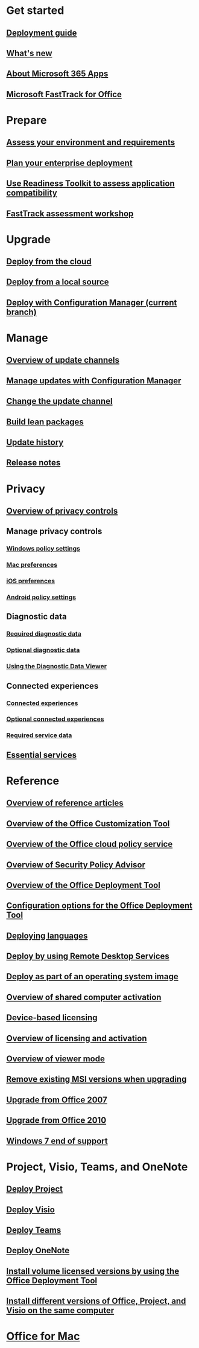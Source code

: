  
# Get started
## [Deployment guide](deployment-guide-microsoft-365-apps.md)
## [What's new](whats-new-office-it-pros.md)
## [About Microsoft 365 Apps](about-microsoft-365-apps.md)
## [Microsoft FastTrack for Office](https://fasttrack.microsoft.com/office)

# Prepare
## [Assess your environment and requirements](assess-microsoft-365-apps.md)
## [Plan your enterprise deployment](plan-microsoft-365-apps.md)
## [Use Readiness Toolkit to assess application compatibility](use-the-readiness-toolkit-to-assess-application-compatibility-for-office-365-pro.md)
## [FastTrack assessment workshop](FastTrack-assessment-workshop.md)

# Upgrade
## [Deploy from the cloud](deploy-office-365-proplus-from-the-cloud.md)
## [Deploy from a local source](deploy-office-365-proplus-from-a-local-source.md)
## [Deploy with Configuration Manager (current branch)](deploy-office-365-proplus-with-configuration-manager.md)

# Manage
## [Overview of update channels](overview-of-update-channels-for-office-365-proplus.md)
## [Manage updates with Configuration Manager](manage-office-365-proplus-updates-with-configuration-manager.md)
## [Change the update channel](change-update-channels.md)
## [Build lean packages](fieldnotes/build-dynamic-lean-universal-packages.md)
## [Update history](https://docs.microsoft.com/officeupdates/update-history-office365-proplus-by-date)
## [Release notes](https://docs.microsoft.com/officeupdates/release-notes-office365-proplus)

# Privacy
## [Overview of privacy controls](privacy/overview-privacy-controls.md?toc=/deployoffice/toc.json)

## Manage privacy controls
### [Windows policy settings](privacy/manage-privacy-controls.md?toc=/deployoffice/toc.json)
### [Mac preferences](privacy/mac-privacy-preferences.md?toc=/deployoffice/toc.json)
### [iOS preferences](privacy/ios-privacy-preferences.md?toc=/deployoffice/toc.json)
### [Android policy settings](privacy/android-privacy-controls.md?toc=/deployoffice/toc.json)

## Diagnostic data
### [Required diagnostic data](privacy/required-diagnostic-data.md?toc=/deployoffice/toc.json)
### [Optional diagnostic data](privacy/optional-diagnostic-data.md?toc=/deployoffice/toc.json)
### [Using the Diagnostic Data Viewer](https://support.office.com/article/cf761ce9-d805-4c60-a339-4e07f3182855)

## Connected experiences
### [Connected experiences](privacy/connected-experiences.md?toc=/deployoffice/toc.json)
### [Optional connected experiences](privacy/optional-connected-experiences.md?toc=/deployoffice/toc.json)
### [Required service data](privacy/required-service-data.md?toc=/deployoffice/toc.json)

## [Essential services](privacy/essential-services.md?toc=/deployoffice/toc.json)

# Reference
## [Overview of reference articles](reference-articles.md)
## [Overview of the Office Customization Tool](overview-of-the-office-customization-tool-for-click-to-run.md)
## [Overview of the Office cloud policy service](overview-office-cloud-policy-service.md)
## [Overview of Security Policy Advisor](overview-of-security-policy-advisor.md)
## [Overview of the Office Deployment Tool](overview-office-deployment-tool.md)
## [Configuration options for the Office Deployment Tool](configuration-options-for-the-office-2016-deployment-tool.md)
## [Deploying languages](overview-of-deploying-languages-in-office-365-proplus.md)
## [Deploy by using Remote Desktop Services](deploy-microsoft-365-apps-remote-desktop-services.md)
## [Deploy as part of an operating system image](deploy-microsoft-365-apps-operating-system-image.md)
## [Overview of shared computer activation](overview-shared-computer-activation.md)
## [Device-based licensing](device-based-licensing.md)
## [Overview of licensing and activation](overview-licensing-activation-microsoft-365-apps.md)
## [Overview of viewer mode](overview-viewer-mode.md)
## [Remove existing MSI versions when upgrading](upgrade-from-msi-version.md)
## [Upgrade from Office 2007](office-2007-end-support-roadmap.md)
## [Upgrade from Office 2010](office-2010-end-support-roadmap.md)
## [Windows 7 end of support](windows-7-support.md)

# Project, Visio, Teams, and OneNote
## [Deploy Project](deployment-guide-for-project.md)
## [Deploy Visio](deployment-guide-for-visio.md)
## [Deploy Teams](teams-install.md)
## [Deploy OneNote](deployment-guide-onenote.md)
## [Install volume licensed versions by using the Office Deployment Tool](use-the-office-deployment-tool-to-install-volume-licensed-editions-of-visio-2016.md)
## [Install different versions of Office, Project, and Visio on the same computer](install-different-office-visio-and-project-versions-on-the-same-computer.md)

# [Office for Mac](mac/deployment-guide-for-office-for-mac.md)
